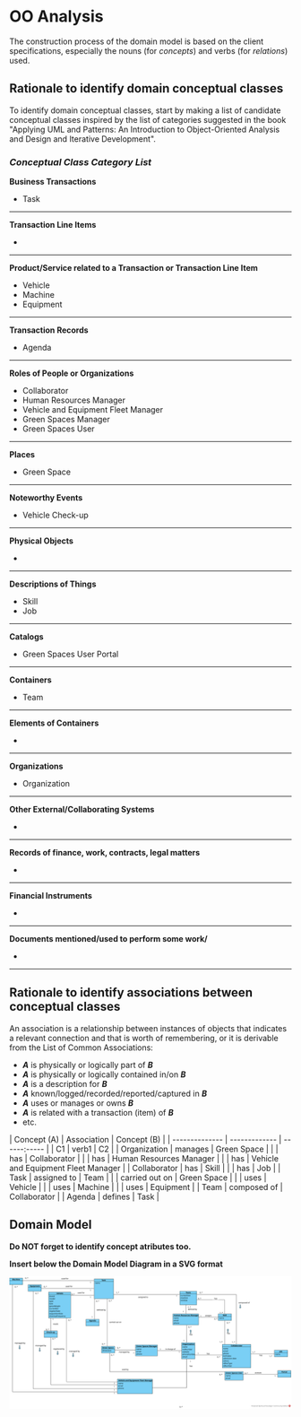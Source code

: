 # OO Analysis

The construction process of the domain model is based on the client specifications, especially the nouns (for _concepts_) and verbs (for _relations_) used.

## Rationale to identify domain conceptual classes
To identify domain conceptual classes, start by making a list of candidate conceptual classes inspired by the list of categories suggested in the book "Applying UML and Patterns: An Introduction to Object-Oriented Analysis and Design and Iterative Development".


### _Conceptual Class Category List_

**Business Transactions**

* Task

---

**Transaction Line Items**

*

---

**Product/Service related to a Transaction or Transaction Line Item**

* Vehicle
* Machine
* Equipment

---

**Transaction Records**

* Agenda

---  

**Roles of People or Organizations**

* Collaborator
* Human Resources Manager
* Vehicle and Equipment Fleet Manager
* Green Spaces Manager
* Green Spaces User

---

**Places**

* Green Space

---

**Noteworthy Events**

* Vehicle Check-up

---

**Physical Objects**

*

---

**Descriptions of Things**

* Skill
* Job

---

**Catalogs**

* Green Spaces User Portal

---

**Containers**

* Team

---

**Elements of Containers**

*

---

**Organizations**

* Organization

---

**Other External/Collaborating Systems**

*

---

**Records of finance, work, contracts, legal matters**

*

---

**Financial Instruments**

*

---

**Documents mentioned/used to perform some work/**

*

---


## Rationale to identify associations between conceptual classes

An association is a relationship between instances of objects that indicates a relevant connection and that is worth of remembering, or it is derivable from the List of Common Associations:

- **_A_** is physically or logically part of **_B_**
- **_A_** is physically or logically contained in/on **_B_**
- **_A_** is a description for **_B_**
- **_A_** known/logged/recorded/reported/captured in **_B_**
- **_A_** uses or manages or owns **_B_**
- **_A_** is related with a transaction (item) of **_B_**
- etc.


| Concept (A) 		|  Association   	|  Concept (B) |
| --------------	| -------------  	| ------:----- |
| C1            	| verb1    		   	| C2           |
| Organization  	| manages    		 	| Green Space  |
|                 | has             | Collaborator |
|                 | has             | Human Resources Manager |
|                 | has             | Vehicle and Equipment Fleet Manager |
| Collaborator    | has             | Skill        |
|                 | has             | Job          |
| Task            | assigned to     | Team         |
|                 | carried out on  | Green Space  |
|                 | uses            | Vehicle      |
|                 | uses            | Machine      |
|                 | uses            | Equipment    |
| Team            | composed of     | Collaborator |
| Agenda          | defines         | Task         |




## Domain Model

**Do NOT forget to identify concept atributes too.**

**Insert below the Domain Model Diagram in a SVG format**

![Domain Model](svg/project-domain-model.svg)
